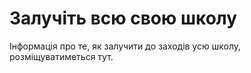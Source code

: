 # Залучіть всю свою школу

Інформація про те, як залучити до заходів усю школу, розміщуватиметься тут.